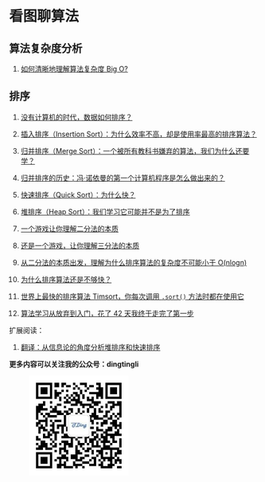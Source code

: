 # 看图聊算法

## 算法复杂度分析 

1. [如何清晰地理解算法复杂度 Big O?](./bigo.md)

## 排序

1. [没有计算机的时代，数据如何排序？](./Sort/IBMpunchcardsort.md)

2. [插入排序（Insertion Sort）：为什么效率不高，却是使用率最高的排序算法？](./Sort/insertionsort.md)

3. [归并排序（Merge Sort）：一个被所有教科书嫌弃的算法，我们为什么还要学？](./Sort/mergesort.md)

4. [归并排序的历史：冯·诺依曼的第一个计算机程序是怎么做出来的？](./Sort/mergesort%20history.md)

5. [快速排序（Quick Sort）：为什么快？](./Sort/quicksort.md)

6. [堆排序（Heap Sort）：我们学习它可能并不是为了排序](./Sort/heapsort.md)

7. [一个游戏让你理解二分法的本质](./Sort/guessgame.md)

8. [还是一个游戏，让你理解三分法的本质](./Sort/weightingproblem.md)

9. [从二分法的本质出发，理解为什么排序算法的复杂度不可能小于 O(nlogn)](./Sort/why%20nlogn%20is%20the%20best%20in%20the%20compare%20sort.md)

10. [为什么排序算法还是不够快？](./Sort/why%20sort%20algorithm%20is%20not%20quick.md)

11. [世界上最快的排序算法 Timsort，你每次调用 `.sort()` 方法时都在使用它](./Sort/timsort.md)

12. [算法学习从放弃到入门，花了 42 天我终于走完了第一步](./Sort/abandon%20gpt.md)

扩展阅读： 

1. [翻译：从信息论的角度分析堆排序和快速排序](./Sort/heapsort%2C%20quicksort%2C%20and%20entropy.md)

**更多内容可以关注我的公众号：dingtingli**

<figure>
    <img src="doc/illustrations/mpweixin.jpg" width="200" align="center">
</figure>